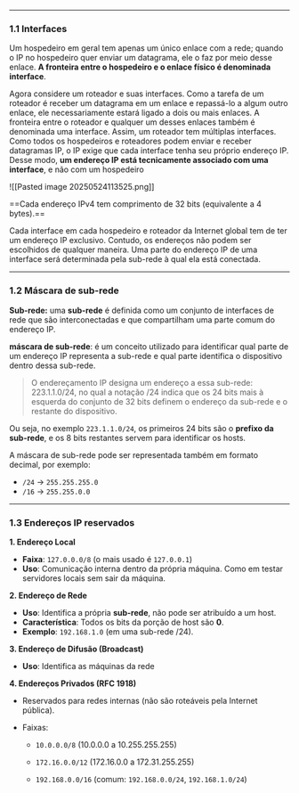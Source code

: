 

---

### **1.1 Interfaces**
Um hospedeiro em geral tem apenas um único enlace com a rede; quando o IP no hospedeiro quer enviar um datagrama, ele o faz por meio desse enlace. **A fronteira entre o hospedeiro e o enlace físico é denominada interface**. 

Agora considere um roteador e suas interfaces. Como a tarefa de um roteador é receber um datagrama em um enlace e repassá-lo a algum outro enlace, ele necessariamente estará ligado a dois ou mais enlaces. A fronteira entre o roteador e qualquer um desses enlaces também é denominada uma interface. Assim, um roteador tem múltiplas interfaces. Como todos os hospedeiros e roteadores podem enviar e receber datagramas IP, o IP exige que cada interface tenha seu próprio endereço IP. Desse modo, **um endereço IP está tecnicamente associado com uma interface**, e não com um hospedeiro 

![[Pasted image 20250524113525.png]]

==Cada endereço IPv4 tem comprimento de 32 bits (equivalente a 4 bytes).==

Cada interface em cada hospedeiro e roteador da Internet global tem de ter um endereço IP  exclusivo. Contudo, os endereços não podem ser escolhidos de qualquer maneira. Uma parte do endereço IP de uma interface será determinada pela sub-rede à qual ela está conectada.

---
### **1.2 Máscara de sub-rede**
**Sub-rede:** uma **sub-rede** é definida como um conjunto de interfaces de rede que são interconectadas e que compartilham uma parte comum do endereço IP. 

**máscara de sub-rede**: é um conceito utilizado para identificar qual parte de um endereço IP representa a sub-rede e qual parte identifica o dispositivo dentro dessa sub-rede. 

> O endereçamento IP designa um endereço a essa sub-rede: 223.1.1.0/24, no qual a notação /24 indica que os 24 bits mais à esquerda do conjunto de 32 bits definem o endereço da sub-rede e o restante do dispositivo.

Ou seja, no exemplo `223.1.1.0/24`, os primeiros 24 bits são o **prefixo da sub-rede**, e os 8 bits restantes servem para identificar os hosts.

A máscara de sub-rede pode ser representada também em formato decimal, por exemplo:
- `/24` → `255.255.255.0`
- `/16` → `255.255.0.0`

---
### **1.3 Endereços IP reservados**

**1. Endereço Local**
- **Faixa**: `127.0.0.0/8` (o mais usado é `127.0.0.1`)
- **Uso**: Comunicação interna dentro da própria máquina. Como em testar servidores locais sem sair da máquina.

 **2. Endereço de Rede**
- **Uso**: Identifica a própria **sub-rede**, não pode ser atribuído a um host.
- **Característica**: Todos os bits da porção de host são **0**.
- **Exemplo**: `192.168.1.0` (em uma sub-rede /24).

 **3. Endereço de Difusão (Broadcast)**
- **Uso**: Identifica as máquinas da rede 

 **4. Endereços Privados (RFC 1918)**
- Reservados para redes internas (não são roteáveis pela Internet pública).
    
- Faixas:
    
    - `10.0.0.0/8` (10.0.0.0 a 10.255.255.255)
        
    - `172.16.0.0/12` (172.16.0.0 a 172.31.255.255)
        
    - `192.168.0.0/16` (comum: `192.168.0.0/24`, `192.168.1.0/24`)
        
